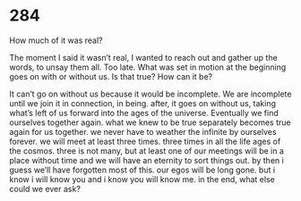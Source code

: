 # 284

How much of it was real? 

The moment I said it wasn’t real, I wanted to reach out and gather up the words, to unsay them all. Too late. What was set in motion at the beginning goes on with or without us. Is that true? How can it be?

It can’t go on without us because it would be incomplete. We are incomplete until we join it in connection, in being. after, it goes on without us, taking what’s left of us forward into the ages of the universe. Eventually we find ourselves together again. what we knew to be true separately becomes true again for us together. we never have to weather the infinite by ourselves forever. we will meet at least three times. three times in all the life ages of the cosmos. three is not many, but at least one of our meetings will be in a place without time and we will have an eternity to sort things out. by then i guess we’ll have forgotten most of this. our egos will be long gone. but i know i will know you and i know you will know me. in the end, what else could we ever ask?
